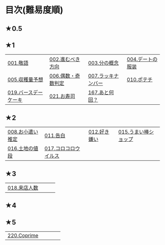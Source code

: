 # 目次(難易度順)
## ★0.5
## ★1
|||||
|---|---|---|---|
|[001.敬語](../editorial/001-100/001-010/001.md)|[002.進むべき方向](../editorial/001-100/001-010/002.md)|[003.分の概念](../editorial/001-100/001-010/003.md)|[004.デートの服装](../editorial/001-100/001-010/004.md)|
|[005.収穫量予想](../editorial/001-100/001-010/005.md)|[006.偶数・奇数判定](../editorial/001-100/001-010/006.md)|[007.ラッキナンバー](../editorial/001-100/001-010/007.md)|[010.ポテチ](../editorial/001-100/001-010/010.md)|
|[019.バースデーケーキ](../editorial/001-100/011-020/019.md)|[021.お寿司](../editorial/001-100/021-030/021.md)|[167.あと何回？](../editorial/101-200/161-170/167.md)||
## ★2
|||||
|---|---|---|---|
|[008.お小遣い推定](../editorial/001-100/001-010/008.md)|[011.告白](../editorial/001-100/011-020/011.md)|[012.好き嫌い](../editorial/001-100/011-020/012.md)|[015.うまい棒ショップ](../editorial/001-100/011-020/015.md)|
|[016.土地の値段](../editorial/001-100/011-020/016.md)|[017.コロコロウイルス](../editorial/001-100/011-020/017.md)|||
## ★3
|||||
|---|---|---|---|
|[018.来店人数](../editorial/001-100/011-020/018.md)||||
## ★4
## ★5
||||||
|---|---|---|---|---|
|[220.Coprime](../editorial/201-300/211-220/220.md)|||||
